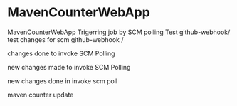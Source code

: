 # MavenCounterWebApp
MavenCounterWebApp
Trigerring job by SCM polling Test
github-webhook/
test changes for scm
github-webhook /

changes done to invoke SCM Polling

new changes made to invoke SCM Polling

new changes done in invoke scm poll

maven counter update
 
